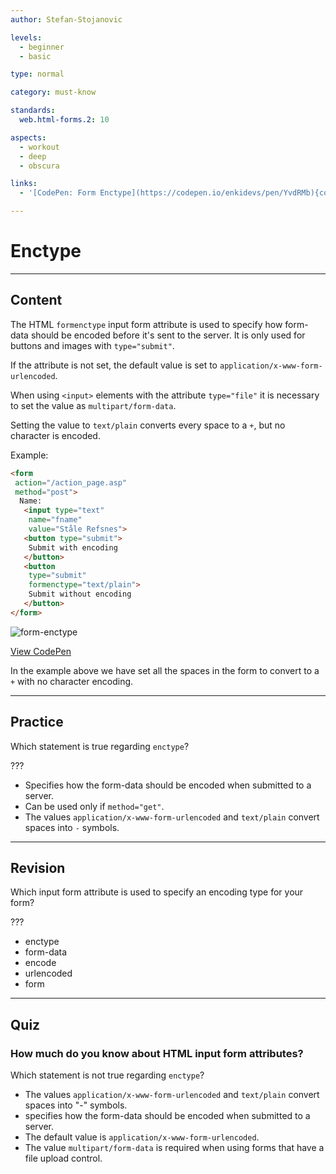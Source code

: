 ```yaml
---
author: Stefan-Stojanovic

levels:
  - beginner
  - basic

type: normal

category: must-know

standards:
  web.html-forms.2: 10

aspects:
  - workout
  - deep
  - obscura

links:
  - '[CodePen: Form Enctype](https://codepen.io/enkidevs/pen/YvdRMb){code}'

---
```

# Enctype
---
## Content

The HTML `formenctype` input form attribute is used to specify how form-data should be encoded before it's sent to the server.
It is only used for buttons and images with `type="submit"`.

If the attribute is not set, the default value is set to `application/x-www-form-urlencoded`.

When using `<input>` elements with the attribute `type="file"` it is necessary to set the value as `multipart/form-data`.

Setting the value to `text/plain` converts every space to a `+`, but no character is encoded.

Example:
```html
<form
 action="/action_page.asp"
 method="post">
  Name:
   <input type="text"
    name="fname"
    value="Ståle Refsnes">
   <button type="submit">
    Submit with encoding
   </button>
   <button
    type="submit"
    formenctype="text/plain">
    Submit without encoding
   </button>
</form>
```

![form-enctype](%3Csvg%20xmlns%3D%22http%3A%2F%2Fwww.w3.org%2F2000%2Fsvg%22%20width%3D%22320%22%20height%3D%22100%22%3E%3Cg%20fill%3D%22none%22%20fill-rule%3D%22evenodd%22%3E%3Crect%20width%3D%22320%22%20height%3D%22100%22%20fill%3D%22%23FFF%22%20rx%3D%229%22%2F%3E%3Cpath%20fill%3D%22%23FFF%22%20stroke%3D%22%23D2D2D2%22%20d%3D%22M20.5%2037.5h130v18h-130z%22%2F%3E%3Ctext%20fill%3D%22%23000%22%20font-family%3D%22ArialMT%2C%20Arial%22%20font-size%3D%2216%22%3E%3Ctspan%20x%3D%2220%22%20y%3D%2231%22%3EName%3A%3C%2Ftspan%3E%3C%2Ftext%3E%3Ctext%20fill%3D%22%23000%22%20font-family%3D%22Arial-BoldMT%2C%20Arial%22%20font-size%3D%2211.5%22%20font-weight%3D%22bold%22%3E%3Ctspan%20x%3D%2225%22%20y%3D%2273%22%3ESubmit%20with%20encoding%3C%2Ftspan%3E%3C%2Ftext%3E%3Ctext%20fill%3D%22%23000%22%20font-family%3D%22Arial-BoldMT%2C%20Arial%22%20font-size%3D%2211.5%22%20font-weight%3D%22bold%22%3E%3Ctspan%20x%3D%22158%22%20y%3D%2273%22%3ESubmit%20without%20encoding%3C%2Ftspan%3E%3C%2Ftext%3E%3Crect%20width%3D%22147%22%20height%3D%2217%22%20x%3D%22152.5%22%20y%3D%2260.5%22%20stroke%3D%22%23D3D3D3%22%20rx%3D%224%22%2F%3E%3Crect%20width%3D%22128%22%20height%3D%2217%22%20x%3D%2220.5%22%20y%3D%2260.5%22%20stroke%3D%22%23D3D3D3%22%20rx%3D%224%22%2F%3E%3Ctext%20fill%3D%22%23000%22%20font-family%3D%22ArialMT%2C%20Arial%22%20font-size%3D%2211.5%22%3E%3Ctspan%20x%3D%2224%22%20y%3D%2252%22%3ESt%C3%A5le%20Refsnes%3C%2Ftspan%3E%3C%2Ftext%3E%3C%2Fg%3E%3C%2Fsvg%3E)

[View CodePen](https://codepen.io/enkidevs/pen/YvdRMb)

In the example above we have set all the spaces in the form to convert to a `+` with no character encoding.

---
## Practice

Which statement is true regarding `enctype`?

???

* Specifies how the form-data should be encoded when submitted to a server.
* Can be used only if `method="get"`.
* The values `application/x-www-form-urlencoded` and `text/plain` convert spaces into `-` symbols.

---
## Revision

Which input form attribute is used to specify an encoding type for your form?

???

* enctype
* form-data
* encode
* urlencoded
* form

---
## Quiz

### How much do you know about HTML input form attributes?

Which statement is not true regarding `enctype`?

* The values `application/x-www-form-urlencoded` and `text/plain` convert spaces into "-" symbols.
* specifies how the form-data should be encoded when submitted to a server.
* The default value is `application/x-www-form-urlencoded`.
* The value `multipart/form-data` is required when using forms that have a file upload control.
